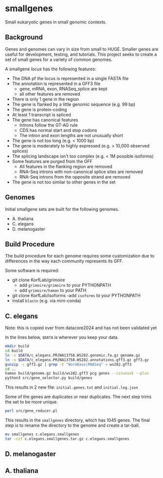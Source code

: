 smallgenes
==========

Small eukaryotic genes in small genomic contexts.

## Background ##

Genes and genomes can vary in size from small to HUGE. Smaller genes are useful
for development, testing, and tutorials. This project seeks to create a set of
small genes for a variety of common genomes.

A smallgene _locus_ has the following features:

- The DNA pf the locus is represented in a single FASTA file
- The annotation is represented in a GFF3 file
	- gene, mRNA, exon, RNASeq_splice are kept
	- all other features are removed
- There is only 1 gene in the region
- The gene is flanked by a little genomic sequence (e.g. 99 bp)
- The gene is protein-coding
- At least 1 transcript is spliced
- The gene has canonical features
	- Introns follow the GT-AG rule
	- CDS has normal start and stop codons
	- The intron and exon lengths are not unusually short
- The gene is not too long (e.g. < 1000 bp)
- The gene is moderately to highly expressed (e.g. > 10,000 observed splices)
- The splicing landscape isn't too complex (e.g. < 1M possible isoforms)
- Some features are purged from the GFF
	- All features in the flanking region are removed
	- RNA-Seq introns with non-canonical splice sites are removed
	- RNA-Seq introns from the opposite strand are removed
- The gene is not too similar to other genes in the set


## Genomes ##

Initial smallgene sets are built for the following genomes.

- A. thaliana
- C. elegans
- D. melanogaster

## Build Procedure ##

The build procedure for each genome requires some customization due to
differences in the way each community represents its GFF.

Some software is required:

- git clone KorfLab/grimoire
	- add `grimoire/grimoire` to your PYTHONPATH
	- add `grimoire/haman` to your PATH
- git clone KorfLab/isoforms
	-add `isoforms` to your PYTHONPATH
- install `blastn` (e.g. via mini-conda)


## C. elegans ##


Note: this is copied over from datacore2024 and has not been validated yet


In the lines below, `$DATA` is wherever you keep your data.

```bash
mkdir build
cd build
ln -s $DATA/c_elegans.PRJNA13758.WS282.genomic.fa.gz genome.gz
ln -s $DATA/c_elegans.PRJNA13758.WS282.annotations.gff3.gz gff3.gz
gunzip -c gff3.gz | grep -E "WormBase|RNASeq" > ws282.gff3
cd ..
haman build/genome.gz build/ws282.gff3 pcg genes --issuesok --plus
python3 src/gene_selector.py build/genes
```

This results in 2 new file: `initial.genes.txt` and `initial.log.json`

Some of the genes are duplicates or near duplicates. The next step trims the
set to be more unique.

```bash
perl src/gene_reducer.pl
```

This results in the `smallgenes` directory, which has 1045 genes. The final
step is to rename the directory to the genome and create a tar-ball.

```bash
mv smallgenes c.elegans.smallgenes
tar -czf c.elegans.smallgenes.tar.gz c.elegans.smallgenes
```

## D. melanogaster ##



## A. thaliana ##

